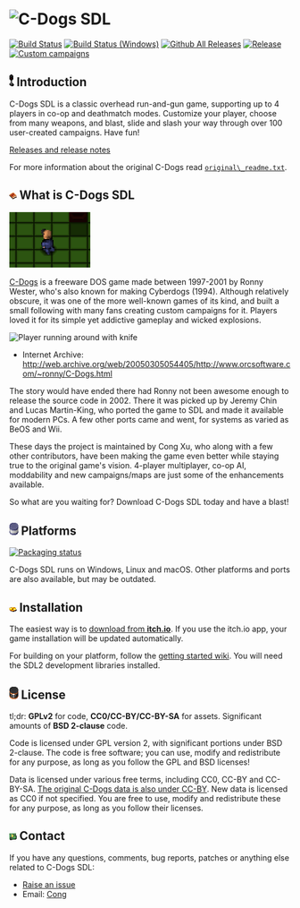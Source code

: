 # ![C-Dogs SDL](http://cxong.github.io/cdogs-sdl/images/title.png)

[![Build Status](https://github.com/cxong/cdogs-sdl/workflows/Build/badge.svg)](https://github.com/cxong/cdogs-sdl/actions)
[![Build Status (Windows)](https://ci.appveyor.com/api/projects/status/github/cxong/cdogs-sdl?svg=true)](https://ci.appveyor.com/project/cxong/cdogs-sdl)
[![Github All Releases](https://img.shields.io/github/downloads/cxong/cdogs-sdl/total.svg)](https://github.com/cxong/cdogs-sdl/releases)
[![Release](http://img.shields.io/github/release/cxong/cdogs-sdl.svg)](https://github.com/cxong/cdogs-sdl/releases/latest)
[![Custom campaigns](https://img.shields.io/badge/%F0%9F%94%97-custom%20campaigns-brightgreen)](http://cdogs.morezombies.net/)

## ![](https://github.com/cxong/cdogs-sdl/blob/master/graphics/column.png) Introduction

C-Dogs SDL is a classic overhead run-and-gun game, supporting up to 4 players
in co-op and deathmatch modes. Customize your player, choose from many weapons,
and blast, slide and slash your way through over 100 user-created campaigns.
Have fun!

[Releases and release notes](https://github.com/cxong/cdogs-sdl/releases)

For more information about the original C-Dogs read [`original\_readme.txt`](https://raw.githubusercontent.com/cxong/cdogs-sdl/master/doc/original_readme.txt).

## ![](https://github.com/cxong/cdogs-sdl/blob/master/graphics/folder.png) What is C-Dogs SDL

![Walk cycle](https://github.com/cxong/cxong.github.io/blob/master/_posts/cdogs_walk_cycle_jones.gif)

[C-Dogs](https://en.wikipedia.org/wiki/C-Dogs) is a freeware DOS game made between 1997-2001 by Ronny Wester, who's also known for making Cyberdogs (1994). Although relatively obscure, it was one of the more well-known games of its kind, and built a small following with many fans creating custom campaigns for it. Players loved it for its simple yet addictive gameplay and wicked explosions.

![Player running around with knife](https://raw.githubusercontent.com/cxong/cdogs-sdl/gh-pages/_posts/automelee.gif)

- Internet Archive: http://web.archive.org/web/20050305054405/http://www.orcsoftware.com/~ronny/C-Dogs.html

The story would have ended there had Ronny not been awesome enough to release the source code in 2002. There it was picked up by Jeremy Chin and Lucas Martin-King, who ported the game to SDL and made it available for modern PCs. A few other ports came and went, for systems as varied as BeOS and Wii.

These days the project is maintained by Cong Xu, who along with a few other contributors, have been making the game even better while staying true to the original game's vision. 4-player multiplayer, co-op AI, moddability and new campaigns/maps are just some of the enhancements available.

So what are you waiting for? Download C-Dogs SDL today and have a blast!


## ![](https://github.com/cxong/cdogs-sdl/blob/master/graphics/barrel_blue.png) Platforms

[![Packaging status](https://repology.org/badge/tiny-repos/cdogs-sdl.svg)](https://repology.org/project/cdogs-sdl/versions)

C-Dogs SDL runs on Windows, Linux and macOS. Other platforms and ports are also available, but may be outdated.

## ![](https://github.com/cxong/cdogs-sdl/blob/master/graphics/cd.png) Installation

The easiest way is to [download from **itch.io**](https://congusbongus.itch.io/cdogs-sdl). If you use the itch.io app, your game installation will be updated automatically.

For building on your platform, follow the [getting started wiki](https://github.com/cxong/cdogs-sdl/wiki#getting-started). You will need the SDL2 development libraries installed.

## ![](https://github.com/cxong/cdogs-sdl/blob/master/graphics/barrel_skull.png) License

tl;dr: **GPLv2** for code, **CC0/CC-BY/CC-BY-SA** for assets. Significant amounts of **BSD 2-clause** code.

Code is licensed under GPL version 2, with significant portions under BSD 2-clause. The code is free software; you can use, modify and redistribute for any purpose, as long as you follow the GPL and BSD licenses!

Data is licensed under various free terms, including CC0, CC-BY and CC-BY-SA. [The original C-Dogs data is also under CC-BY](https://raw.githubusercontent.com/cxong/cdogs-sdl/master/doc/README_DATA.md). New data is licensed as CC0 if not specified. You are free to use, modify and redistribute these for any purpose, as long as you follow their licenses.

## ![](https://github.com/cxong/cdogs-sdl/blob/master/graphics/circuit.png) Contact

If you have any questions, comments, bug reports, patches or anything else related to C-Dogs SDL:

- [Raise an issue](https://github.com/cxong/cdogs-sdl/issues)
- Email: [Cong](<mailto:congusbongus@gmail.com>)
